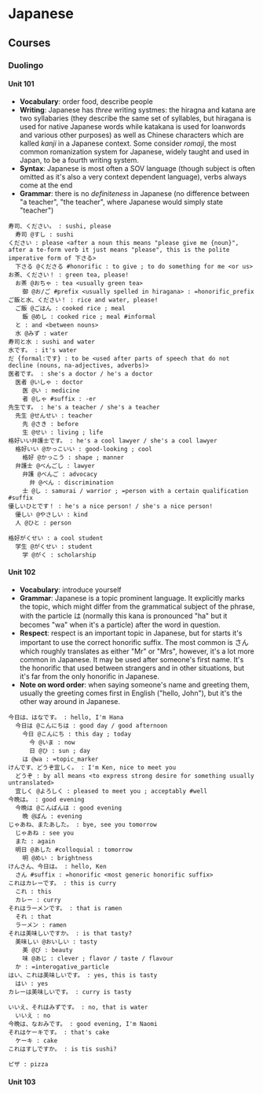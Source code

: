# Japanese

## Courses

### Duolingo

#### Unit 101

- **Vocabulary**: order food, describe people
- **Writing**: Japanese has *three* writing systmes: the hiragna and katana are two syllabaries
  (they describe the same set of syllables, but hiragana is used for native Japanese words while
  katakana is used for loanwords and various other purposes) as well as Chinese characters which
  are kalled *kanji* in a Japanese context. Some consider *romaji*, the most common romanization 
  system for Japanese, widely taught and used in Japan, to be a fourth writing system.
- **Syntax**: Japanese is most often a SOV language (though subject is often omitted as it's also
  a very context dependent language), verbs always come at the end
- **Grammar**: there is no *definiteness* in Japanese (no difference between "a teacher",
  "the teacher", where Japanese would simply state "teacher")

```aln
寿司、ください。 : sushi, please
  寿司 @すし : sushi
ください : please <after a noun this means "please give me {noun}", after a te-form verb it just means "please", this is the polite imperative form of 下さる>
  下さる @くださる #honorific : to give ; to do something for me <or us>
お茶、ください！ : green tea, please!
  お茶 @おちゃ : tea <usually green tea>
    御 @お/ご #prefix <usually spelled in hiragana> : =honorific_prefix
ご飯と水、ください！ : rice and water, please!
  ご飯 @ご​はん : cooked rice ; meal
    飯 @めし : cooked rice ; meal #informal
  と : and <between nouns>
  水 @みず : water
寿司と水 : sushi and water
水です。 : it's water
だ {formal:です} : to be <used after parts of speech that do not decline (nouns, na-adjectives, adverbs)>
医者です。 : she's a doctor / he's a doctor
  医者 @いしゃ : doctor
    医 @い : medicine
    者 @しゃ #suffix : -er
先生です。 : he's a teacher / she's a teacher
  先生 @せんせい : teacher
    先 @さき : before
    生 @せい : living ; life
格好いい弁護士です。 : he's a cool lawyer / she's a cool lawyer
  格好いい @かっこい​い : good-looking ; cool
    格好 @かっこう : shape ; manner
  弁護士 @べんごし : lawyer
    弁護 @べんご : advocacy
      弁 @べん : discrimination
    士 @し : samurai / warrior ; =person with a certain qualification #suffix
優しいひとです！ : he's a nice person! / she's a nice person!
  優しい @やさしい : kind
  人 @ひと : person

格好がくせい : a cool student
  学生 @がくせい : student
    学 @がく : scholarship
```

#### Unit 102

- **Vocabulary**: introduce yourself
- **Grammar**: Japanese is a topic prominent language. It explicitly marks the topic, which might
  differ from the grammatical subject of the phrase, with the particle は (normally this kana is
  pronounced "ha" but it becomes "wa" when it's a particle) after the word in question.
- **Respect**: respect is an important topic in Japanese, but for starts it's important to use
  the correct honorific suffix. The most common is さん which roughly translates as either "Mr" or
  "Mrs", however, it's a lot more common in Japanese. It may be used after someone's first name.
  It's the honorific that used between strangers and in other situations, but it's far from the only
  honorific in Japanese.
- **Note on word order**: when saying someone's name and greeting them, usually the greeting comes
  first in English ("hello, John"), but it's the other way around in Japanese.

```aln
今日は、はなです。 : hello, I'm Hana
  今日は @こんにちは : good day / good afternoon
    今日 @こんにち : this day ; today
      今 @いま : now
      日 @ひ : sun ; day
    は @wa : =topic_marker
けんです、どうぞ宜しく。 : I'm Ken, nice to meet you
  どうぞ : by all means <to express strong desire for something usually untranslated>
  宜しく @よろしく : pleased to meet you ; acceptably #well
今晩は。 : good evening
  今晩は @こんばんは : good evening
    晩 @ばん : evening 
じゃあね、またあした。 : bye, see you tomorrow
  じゃあね : see you
  また : again
  明日 @あした #colloquial : tomorrow
    明 @めい : brightness
けんさん、今日は。 : hello, Ken
  さん #suffix : =honorific <most generic honorific suffix>
これはカレーです。 : this is curry
  これ : this
  カレー : curry
それはラーメンです。 : that is ramen
  それ : that
  ラーメン : ramen
それは美味しいですか。 : is that tasty?
  美味しい @おいしい : tasty
    美 @び : beauty
    味 @あじ : clever ; flavor / taste / flavour
  か : =interogative_particle
はい、これは美味しいです。 : yes, this is tasty
  はい : yes
カレーは美味しいです。 : curry is tasty

いいえ、それはみずです。 : no, that is water
  いいえ : no
今晩は、なおみです。 : good evening, I'm Naomi
それはケーキです。 : that's cake
  ケーキ : cake
これはすしですか。 : is tis sushi?

ピザ : pizza
```

#### Unit 103